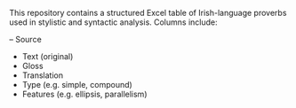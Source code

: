 This repository contains a structured Excel table of Irish-language proverbs used in stylistic and syntactic analysis. Columns include:

– Source
- Text (original)
- Gloss
- Translation
- Type (e.g. simple, compound)
- Features (e.g. ellipsis, parallelism)
